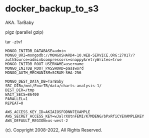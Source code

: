 # docker_backup_to_s3

AKA. TarBaby

pigz (parallel gzip) 

tar -ztvf

```
MONGO_INITDB_DATABASE=admin
MONGO_URI=mongodb://MONGOSHARD4-10.WEB-SERVICE.ORG:27017/?authSource=admin&compressors=snappy&retryWrites=true
MONGO_INITDB_ROOT_USERNAME=username
MONGO_INITDB_ROOT_PASSWORD=password
MONGO_AUTH_MECHANISM=SCRAM-SHA-256

MONGO_DEST_DATA_DB=TarBaby
SRC_DIR=/mnt/FourTB/data/charts-analysis-1/
DEST_DIR=/tmp
WAIT_SECS=86400
PARALLEL=1
REPEAT=0

AWS_ACCESS_KEY_ID=AKIAIOSFODNN7EXAMPLE
AWS_SECRET_ACCESS_KEY=wJalrXUtnFEMI/K7MDENG/bPxRfiCYEXAMPLEKEY
AWS_DEFAULT_REGION=us-west-2
```

(c). Copyright 2008-2022, All Rights Reserved.

